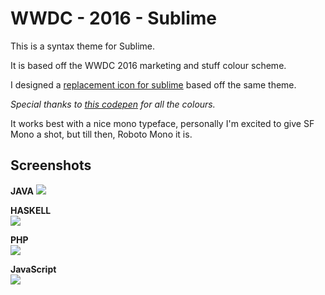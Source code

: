 # WWDC - 2016 - Sublime 

This is a syntax theme for Sublime. 

It is based off the WWDC 2016 marketing and stuff colour scheme. 

I designed a [replacement icon for sublime](https://dribbble.com/shots/2778110-Sublime-Text-Replacement-Icon-WWDC-2016-Edition) based off the same theme.  

*Special thanks to [this codepen](http://codepen.io/macx/pen/PNaQvX/) for all the colours.*  

It works best with a nice mono typeface, personally I'm excited to give SF Mono a shot, but till then, Roboto Mono it is. 

## Screenshots  
**JAVA** 
![](http://puu.sh/pBFY5/1984c929cf.png)  

**HASKELL**  
![](http://puu.sh/pBG22/7cba8526b5.png)  

**PHP**  
![](http://puu.sh/pBG6f/d77127c2df.png)  

**JavaScript**  
![](http://puu.sh/pBGdd/0c63c575f7.png)